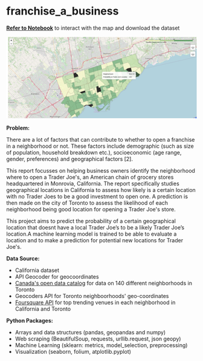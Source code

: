# franchise_a_business


__[Refer to Notebook]()__ to interact with the map and download the dataset

![map](predictions_toronto.png)


__Problem:__ 

There are a lot of factors that can contribute to whether to open a franchise in a neighborhood or not. These factors include demographic (such as size of population, household breakdown etc.), socioeconomic (age range, gender, preferences) and geographical factors [2].

This report focusses on helping business owners identify the neighborhood where to open a Trader Joe's, an American chain of grocery stores headquartered in Monrovia, California. The report specifically studies geographical locations in California to assess how likely is a certain location with no Trader Joes to be a good investment to open one. A prediction is then made on the city of Toronto to assess the likelihood of each neighborhood being good location for opening a Trader Joe's store.

This project aims to predict the probability of a certain geographical location that doesnt have a local Trader Joe’s to be a likely Trader Joe’s location.A machine learning model is trained to be able to evaluate a location and to make a prediction for potential new locations for Trader Joe's.


__Data Source:__

- California dataset
- API Geocoder for geocoordinates
- [Canada's open data catalog](https://www.toronto.ca/ext/open_data/catalog/data_set_files/2016_neighbourhood_profiles.csv) for data on 140 different neighborhoods in Toronto 
- Geocoders API for Toronto neighboorhoods' geo-coordinates
- [Foursquare API](https://foursquare.com) for top trending venues in each neighborhood in California and Toronto

__Python Packages:__
- Arrays and data structures (pandas, geopandas and numpy)
- Web scraping (BeautifulSoup, requests, urllib.request, json geopy)
- Machine Learning (sklearn: metrics, model_selection, preprocessing)
- Visualization (seaborn, folium, atplotlib.pyplot)





